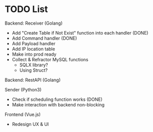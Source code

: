 # TODO List

Backend: Receiver (Golang)
- Add "Create Table if Not Exist" function into each handler (DONE)
- Add Command handler (DONE)
- Add Payload handler
- Add IP location table
- Make into prod ready
- Collect & Refractor MySQL functions
    - SQLX library?
    - Using Struct?

Backend: RestAPI (Golang)

Sender (Python3)
- Check if scheduling function works (DONE)
- Make interaction with backend non-blocking


Frontend (Vue.js)
- Redesign UX & UI